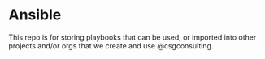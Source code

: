 # Ansible

This repo is for storing playbooks that can be used, or imported into
other projects and/or orgs that we create and use @csgconsulting.
